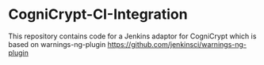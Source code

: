 # CogniCrypt-CI-Integration
This repository contains code for a Jenkins adaptor for CogniCrypt which is based on warnings-ng-plugin https://github.com/jenkinsci/warnings-ng-plugin
